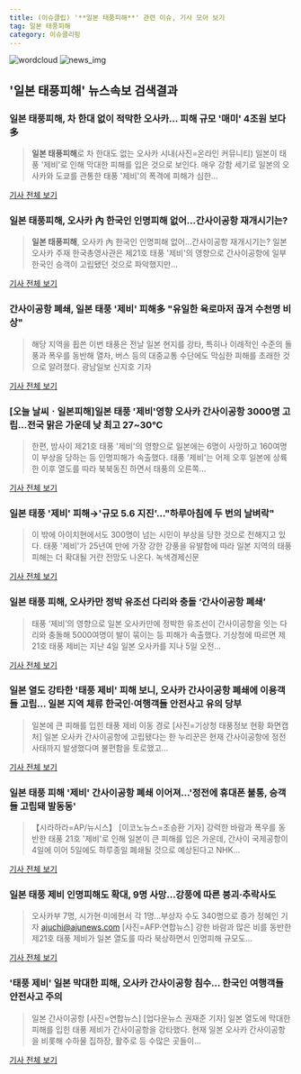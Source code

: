```yaml
---
title: (이슈클립) '**일본 태풍피해**' 관련 이슈, 기사 모아 보기
tag: 일본 태풍피해
category: 이슈클리핑
---
```

![wordcloud](https://s3.ap-northeast-2.amazonaws.com/lyrics101-wordcloud/2018-09-05-1536108939.png)
![news_img](https://user-images.githubusercontent.com/42597476/44507050-1206f400-a6e4-11e8-8d98-7ffbfebb353f.png)
## **'**일본 태풍피해**'** 뉴스속보 검색결과
### **일본 태풍피해**, 차 한대 없이 적막한 오사카… 피해 규모 '매미' 4조원 보다 多

>**일본 태풍피해**로 차 한대도 없는 오사카 시내(사진=온라인 커뮤니티) 일본이 태풍 '제비'로 인해 막대한 피해를 입은 것으로 보인다. 매우 강함 세기로 일본의 오사카와 도쿄를 관통한 태풍 '제비'의 폭격에 피해가 심한...

<a href="http://www.gnmaeil.com/news/articleView.html?idxno=381856" target="_blank">기사 전체 보기</a>

### **일본 태풍피해**, 오사카 內 한국인 인명피해 없어…간사이공항 재개시기는?

>**일본 태풍피해**, 오사카 內  한국인 인명피해 없어…간사이공항 재개시기는? 일본 오사카 주재 한국총영사관은 제21호 태풍 '제비'의 영향으로 간사이공항에 일부 한국인 승객이 고립됐던 것으로 파악했지만...

<a href="http://news20.busan.com/controller/newsController.jsp?newsId=20180905000028" target="_blank">기사 전체 보기</a>

### 간사이공항 폐쇄, 일본 태풍 '제비' 피해多 "유일한 육로마저 끊겨 수천명 비상"

>해당 지역을 휩쓴 이번 태풍은 전날 일본 현지를 강타, 특히나 이례적인 수준의 돌풍과 폭우를 동반해 열차, 버스 등의 대중교통 수단에도 막심한 피해를 초래한 것으로 알려졌다. 광남일보 신지호 기자

<a href="http://www.gwangnam.co.kr/read.php3?aid=1536105456303286159" target="_blank">기사 전체 보기</a>

### [오늘 날씨ㆍ일본피해]일본 태풍 '제비'영향 오사카 간사이공항 3000명 고립…전국 맑은 가운데 낮 최고 27~30℃

>한편, 밤사이 제21호 태풍 '제비'의 영향으로 일본에는 6명이 사망하고 160여명이 부상을 당하는 등 인명피해가 속출했다. 태풍 '제비'는 어제 오후 일본에 상륙한 이후 열도를 따라 북북동진 하면서 태풍의 오른쪽...

<a href="http://www.gyotongn.com/news/articleView.html?idxno=198699" target="_blank">기사 전체 보기</a>

### 일본 태풍 '제비' 피해→'규모 5.6 지진'…"하루아침에 두 번의 날벼락"

>이 밖에 아이치현에서도 300명이 넘는 시민이 부상을 당한 것으로 전해지고 있다. 태풍 '제비'가 25년여 만에 가장 강한 강풍을 유발함에 따라 일본 지역의 태풍 피해는 더 확대될 거란 전망도 나온다. 녹색경제신문

<a href="http://www.greened.kr/news/articleView.html?idxno=74278" target="_blank">기사 전체 보기</a>

### 일본 태풍 피해, 오사카만 정박 유조선 다리와 충돌 ‘간사이공항 폐쇄’

>태풍 ‘제비’의 영향으로 일본 오사카만에 정박한 유조선이 간사이공항을 잇는 다리와 충돌해 5000여명이 발이 묶이는 등 피해가 속출했다. 기상청에 따르면 제21호 태풍 제비는 지난 4일 일본 오사카를 지나 5일 오전...

<a href="http://news.mtn.co.kr/newscenter/news_viewer.mtn?gidx=2018090509485972403" target="_blank">기사 전체 보기</a>

### 일본 열도 강타한 '태풍 제비' 피해 보니, 오사카 간사이공항 폐쇄에 이용객들 고립... 일본 지역 체류 한국인·여행객들 안전사고 유의 당부

>일본에 큰 피해를 입힌 태풍 제비 이동 경로 [사진=기상청 태풍정보 현황 화면캡처] 일본 오사카 간사이공항에 고립됐다는 한 누리꾼은 현재 간사이공항에 정전 사태까지 발생했다며 불편함을 토로했고...

<a href="http://www.sportsq.co.kr/news/articleView.html?idxno=301489" target="_blank">기사 전체 보기</a>

### 일본 태풍 피해 '제비' 간사이공항 폐쇄 이어져…'정전에 휴대폰 불통, 승객들 고립돼 발동동'

>【시라하라=AP/뉴시스】 [이코노뉴스=조승환 기자] 강력한 바람과 폭우를 동반한 태풍 21호 '제비'로 인해 일본이 큰 피해를 입은 가운데, 간사이 국제공항이 4일에 이어 5일에도 하루종일 폐쇄될 것으로 예상된다고 NHK...

<a href="http://www.econonews.co.kr/news/articleView.html?idxno=35090" target="_blank">기사 전체 보기</a>

### 일본 태풍 제비 인명피해도 확대, 9명 사망…강풍에 따른 붕괴·추락사도

>오사카부 7명, 시가현·미에현서 각 1명…부상자 수도 340명으로 증가 정혜인 기자 ajuchi@ajunews.com [사진=AFP·연합뉴스] 강한 바람과 많은 비를 동반한 제21호 태풍 제비가 일본 열도를 따라 북상하면서 인명피해 규모도...

<a href="http://www.ajunews.com/view/20180905090433423" target="_blank">기사 전체 보기</a>

### '태풍 제비' 일본 막대한 피해, 오사카 간사이공항 침수... 한국인 여행객들 안전사고 주의

>일본 간사이공항 [사진=연합뉴스] [업다운뉴스 권재준 기자] 일본 열도에 막대한 피해를 입힌 태풍 제비가 간사이공항을 강타했다. 현재 일본 오사카 간사이공항을 비롯해 수하물 집하장, 활주로 등 수많은 곳들이...

<a href="http://www.updownnews.co.kr/news/articleView.html?idxno=96620" target="_blank">기사 전체 보기</a>


